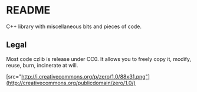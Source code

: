 # README #

C++ library with miscellaneous bits and pieces of code.

## Legal ##

Most code czlib is release under CC0. It allows you to freely copy it, modify, reuse, burn, incinerate at will.

[src="http://i.creativecommons.org/p/zero/1.0/88x31.png"](http://creativecommons.org/publicdomain/zero/1.0/)